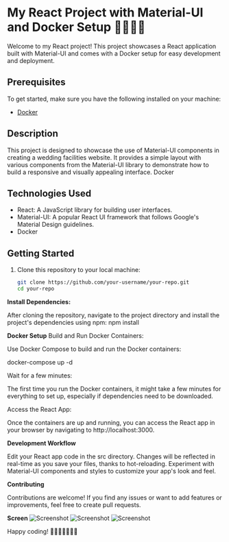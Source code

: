 # My React Project with Material-UI and Docker Setup  🚀🚀🚀🚀

Welcome to my React project! This project showcases a React application built with Material-UI and comes with a Docker setup for easy development and deployment.

## Prerequisites

To get started, make sure you have the following installed on your machine:

- [Docker](https://www.docker.com/products/docker-desktop)

## Description

This project is designed to showcase the use of Material-UI components in creating a wedding facilities website. It provides a simple layout with various components from the Material-UI library to demonstrate how to build a responsive and visually appealing interface.
Docker 

## Technologies Used

- React: A JavaScript library for building user interfaces.
- Material-UI: A popular React UI framework that follows Google's Material Design guidelines.
- Docker
## Getting Started

1. Clone this repository to your local machine:

   ```bash
   git clone https://github.com/your-username/your-repo.git
   cd your-repo
   
**Install Dependencies:**

After cloning the repository, navigate to the project directory and install the project's dependencies using npm:
npm install

**Docker Setup**
Build and Run Docker Containers:

Use Docker Compose to build and run the Docker containers:

docker-compose up -d

Wait for a few minutes:

The first time you run the Docker containers, it might take a few minutes for everything to set up, especially if dependencies need to be downloaded.

Access the React App:

Once the containers are up and running, you can access the React app in your browser by navigating to http://localhost:3000.

**Development Workflow**

Edit your React app code in the src directory.
Changes will be reflected in real-time as you save your files, thanks to hot-reloading.
Experiment with Material-UI components and styles to customize your app's look and feel.

**Contributing**

Contributions are welcome! If you find any issues or want to add features or improvements, feel free to create pull requests.

**Screen**
![Screenshot](src/Images/ScreenDesign/S1.png)
![Screenshot](src/Images/ScreenDesign/S2.png)
![Screenshot](src/Images/ScreenDesign/S3.png)

Happy coding! 🚀🚀🚀🚀🚀🚀🚀


